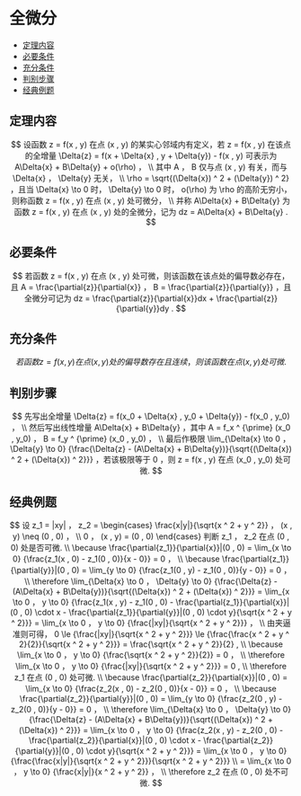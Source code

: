 # 全微分

* [定理内容](#定理内容)
* [必要条件](#必要条件)
* [充分条件](#充分条件)
* [判别步骤](#判别步骤)
* [经典例题](#经典例题)

## 定理内容

$$
设函数 z = f(x , y) 在点 (x , y) 的某实心邻域内有定义，若 z = f(x , y) 在该点的全增量 \Delta{z} = f(x + \Delta{x} , y + \Delta{y}) - f(x , y) 可表示为 A\Delta{x} + B\Delta{y} + o(\rho) ，
\\
其中 A ， B 仅与点 (x , y) 有关，而与 \Delta{x} ， \Delta{y} 无关，
\\
\rho = \sqrt{(\Delta{x}) ^ 2 + (\Delta{y}) ^ 2} ，且当 \Delta{x} \to 0 时， \Delta{y} \to 0 时， o(\rho) 为 \rho 的高阶无穷小，则称函数 z = f(x , y) 在点 (x , y) 处可微分，
\\
并称 A\Delta{x} + B\Delta{y} 为函数 z = f(x , y) 在点 (x , y) 处的全微分，记为 dz = A\Delta{x} + B\Delta{y} .
$$

## 必要条件

$$
若函数 z = f(x , y) 在点 (x , y) 处可微，则该函数在该点处的偏导数必存在，且 A = \frac{\partial{z}}{\partial{x}} ， B = \frac{\partial{z}}{\partial{y}} ，且全微分可记为 dz = \frac{\partial{z}}{\partial{x}}dx + \frac{\partial{z}}{\partial{y}}dy .
$$

## 充分条件

$$
若函数 z = f(x , y) 在点 (x , y) 处的偏导数存在且连续，则该函数在点 (x , y) 处可微.
$$

## 判别步骤

$$
先写出全增量 \Delta{z} = f(x_0 + \Delta{x} , y_0 + \Delta{y}) - f(x_0 , y_0) ，
\\
然后写出线性增量 A\Delta{x} + B\Delta{y} ，其中 A = f_x ^ {\prime} (x_0 , y_0) ， B = f_y ^ {\prime} (x_0 , y_0) ，
\\
最后作极限 \lim_{\Delta{x} \to 0 ， \Delta{y} \to 0} {\frac{\Delta{z} - (A\Delta{x} + B\Delta{y})}{\sqrt{(\Delta{x}) ^ 2 + (\Delta{x}) ^ 2}}} ，若该极限等于 0 ，则 z = f(x , y) 在点 (x_0 , y_0) 处可微.
$$

## 经典例题

$$
设 z_1 = |xy| ， z_2 =
\begin{cases}
\frac{x|y|}{\sqrt{x ^ 2 + y ^ 2}} ， (x , y) \neq (0 , 0) ， \\
0 ， (x , y) = (0 , 0) 
\end{cases}
判断 z_1 ， z_2 在点 (0 , 0) 处是否可微.
\\
\because \frac{\partial{z_1}}{\partial{x}}|(0 , 0) = \lim_{x \to 0} {\frac{z_1(x , 0) - z_1(0 , 0)}{x - 0}} = 0 ，
\\
\because \frac{\partial{z_1}}{\partial{y}}|(0 , 0) = \lim_{y \to 0} {\frac{z_1(0 , y) - z_1(0 , 0)}{y - 0}} = 0 ，
\\
\therefore \lim_{\Delta{x} \to 0 ， \Delta{y} \to 0} {\frac{\Delta{z} - (A\Delta{x} + B\Delta{y})}{\sqrt{(\Delta{x}) ^ 2 + (\Delta{x}) ^ 2}}} = \lim_{x \to 0 ， y \to 0} {\frac{z_1(x , y) - z_1(0 , 0) - \frac{\partial{z_1}}{\partial{x}}|(0 , 0) \cdot x - \frac{\partial{z_1}}{\partial{y}}|(0 , 0) \cdot y}{\sqrt{x ^ 2 + y ^ 2}}} = \lim_{x \to 0 ， y \to 0} {\frac{|xy|}{\sqrt{x ^ 2 + y ^ 2}}} ，
\\
由夹逼准则可得， 0 \le {\frac{|xy|}{\sqrt{x ^ 2 + y ^ 2}}} \le {\frac{\frac{x ^ 2 + y ^ 2}{2}}{\sqrt{x ^ 2 + y ^ 2}}} = \frac{\sqrt{x ^ 2 + y ^ 2}}{2} ,
\\
\because \lim_{x \to 0 ， y \to 0} {\frac{\sqrt{x ^ 2 + y ^ 2}}{2}} = 0 ，
\\
\therefore \lim_{x \to 0 ， y \to 0} {\frac{|xy|}{\sqrt{x ^ 2 + y ^ 2}}} = 0 ,
\\
\therefore z_1 在点 (0 , 0) 处可微.
\\
\because \frac{\partial{z_2}}{\partial{x}}|(0 , 0) = \lim_{x \to 0} {\frac{z_2(x , 0) - z_2(0 , 0)}{x - 0}} = 0 ，
\\
\because \frac{\partial{z_2}}{\partial{y}}|(0 , 0) = \lim_{y \to 0} {\frac{z_2(0 , y) - z_2(0 , 0)}{y - 0}} = 0 ，
\\
\therefore \lim_{\Delta{x} \to 0 ， \Delta{y} \to 0} {\frac{\Delta{z} - (A\Delta{x} + B\Delta{y})}{\sqrt{(\Delta{x}) ^ 2 + (\Delta{x}) ^ 2}}} = \lim_{x \to 0 ， y \to 0} {\frac{z_2(x , y) - z_2(0 , 0) - \frac{\partial{z_2}}{\partial{x}}|(0 , 0) \cdot x - \frac{\partial{z_2}}{\partial{y}}|(0 , 0) \cdot y}{\sqrt{x ^ 2 + y ^ 2}}} = \lim_{x \to 0 ， y \to 0} {\frac{\frac{x|y|}{\sqrt{x ^ 2 + y ^ 2}}}{\sqrt{x ^ 2 + y ^ 2}}}
\\
= \lim_{x \to 0 ， y \to 0} {\frac{x|y|}{x ^ 2 + y ^ 2}} ，
\\
\therefore z_2 在点 (0 , 0) 处不可微.
$$



